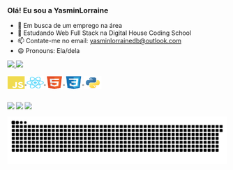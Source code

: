 ### Olá! Eu sou a YasminLorraine

- 🔭 Em busca de um emprego na área
- 🌱 Estudando Web Full Stack na Digital House Coding School
- 📫 Contate-me no email: yasminlorrainedb@outlook.com
- 😄 Pronouns: Ela/dela

<div>
  <a href='https://github.com/YasminLorraine'>
    <img height='180cm' src='https://github-readme-stats.vercel.app/api?username=YasminLorraine&show_icons=true&theme=dracula&include_all_commits=true&count_private=true'>
    <img height="180em" src = "/github-readme-stats.vercel.app/api/top-langs/?username=YasminLorraine&layout=compact&langs_count=7&theme=dracula"/>
</div>
             
  
  <div style="display: inline_block"><br>
  <img align="center" alt="Yasmin-Js" height="30" width="40" src="https://raw.githubusercontent.com/devicons/devicon/master/icons/javascript/javascript-plain.svg">
  <img align="center" alt="Yasmin-React" height="30" width="40" src="https://raw.githubusercontent.com/devicons/devicon/master/icons/react/react-original.svg">
  <img align="center" alt="Yasmin-HTML" height="30" width="40" src="https://raw.githubusercontent.com/devicons/devicon/master/icons/html5/html5-original.svg">
  <img align="center" alt="Yasmin-CSS" height="30" width="40" src="https://raw.githubusercontent.com/devicons/devicon/master/icons/css3/css3-original.svg">
  <img align="center" alt="Yasmin-Python" height="30" width="40" src="https://raw.githubusercontent.com/devicons/devicon/master/icons/python/python-original.svg">
</div>
  
  ##
  
  <div> 
  <a href="https://instagram.com/yaasmin_lorraine" target="_blank"><img src="https://img.shields.io/badge/-Instagram-%23E4405F?style=for-the-badge&logo=instagram&logoColor=white" target="_blank"></a>
  <a href = "mailto:yasminlorrainedb@outlook.com"><img src="https://img.shields.io/badge/-Gmail-%23333?style=for-the-badge&logo=gmail&logoColor=white" target="_blank"></a>
  <a href="https://www.linkedin.com/in/yasmin-lorraine-duarte-batista-1928b8168/" target="_blank"><img src="https://img.shields.io/badge/-LinkedIn-%230077B5?style=for-the-badge&logo=linkedin&logoColor=white" target="_blank"></a> 
 
  ![Snake animation](https://github.com/YasminLorraine/YasminLorraine/blob/output/github-contribution-grid-snake.svg)
</div>
